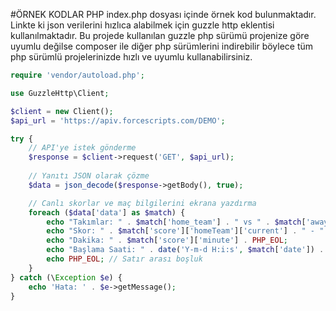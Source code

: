 #ÖRNEK KODLAR PHP
index.php dosyası içinde örnek kod bulunmaktadır. Linkte ki json verilerini hızlıca alabilmek için guzzle http eklentisi kullanılmaktadır. Bu projede kullanılan guzzle php sürümü projenize göre uyumlu değilse composer ile diğer php sürümlerini indirebilir böylece tüm php sürümlü projelerinizde hızlı ve uyumlu kullanabilirsiniz.

```php
require 'vendor/autoload.php';

use GuzzleHttp\Client;

$client = new Client();
$api_url = 'https://apiv.forcescripts.com/DEMO';

try {
    // API'ye istek gönderme
    $response = $client->request('GET', $api_url);
    
    // Yanıtı JSON olarak çözme
    $data = json_decode($response->getBody(), true);

    // Canlı skorlar ve maç bilgilerini ekrana yazdırma
    foreach ($data['data'] as $match) {
        echo "Takımlar: " . $match['home_team'] . " vs " . $match['away_team'] . PHP_EOL;
        echo "Skor: " . $match['score']['homeTeam']['current'] . " - " . $match['score']['awayTeam']['current'] . PHP_EOL;
        echo "Dakika: " . $match['score']['minute'] . PHP_EOL;
        echo "Başlama Saati: " . date('Y-m-d H:i:s', $match['date']) . PHP_EOL;
        echo PHP_EOL; // Satır arası boşluk
    }
} catch (\Exception $e) {
    echo 'Hata: ' . $e->getMessage();
}
